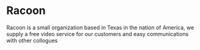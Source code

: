 # Racoon
Racoon is a small organization based in Texas in the nation of America, we supply a free video service for our customers and easy communications with other collogues 

